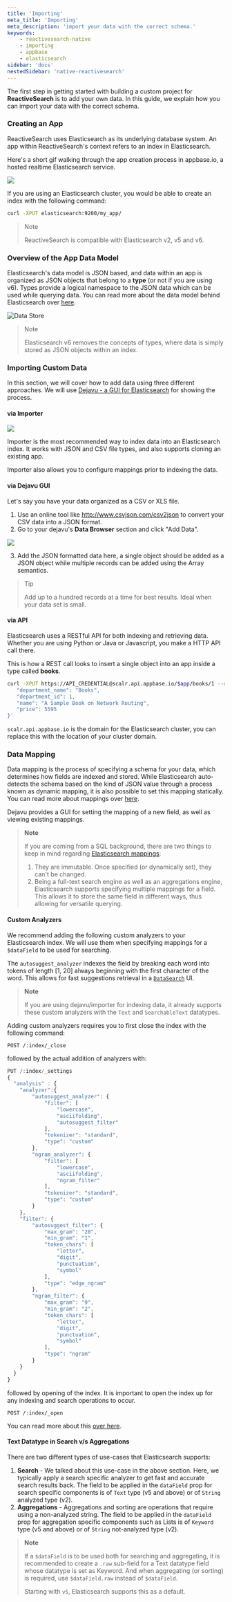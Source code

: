 ```yaml
---
title: 'Importing'
meta_title: 'Importing'
meta_description: 'import your data with the correct schema.'
keywords:
    - reactivesearch-native
    - importing
    - appbase
    - elasticsearch
sidebar: 'docs'
nestedSidebar: 'native-reactivesearch'
---
```


The first step in getting started with building a custom project for **ReactiveSearch** is to add your own data. In this guide, we explain how you can import your data with the correct schema.

### Creating an App

ReactiveSearch uses Elasticsearch as its underlying database system. An app within ReactiveSearch's context refers to an index in Elasticsearch.

Here's a short gif walking through the app creation process in appbase.io, a hosted realtime Elasticsearch service.

![](https://i.imgur.com/r6hWKAG.gif)

If you are using an Elasticsearch cluster, you would be able to create an index with the following command:

```bash
curl -XPUT elasticsearch:9200/my_app/
```

> Note
>
> ReactiveSearch is compatible with Elasticsearch v2, v5 and v6.

### Overview of the App Data Model

Elasticsearch's data model is JSON based, and data within an app is organized as JSON objects that belong to a **type** (or not if you are using v6). Types provide a logical namespace to the JSON data which can be used while querying data. You can read more about the data model behind Elasticsearch over [here](https://www.elastic.co/blog/found-elasticsearch-mapping-introduction).

![Data Store](https://i.imgur.com/LCvdVuu.png)

> Note
>
> Elasticsearch v6 removes the concepts of types, where data is simply stored as JSON objects within an index.

### Importing Custom Data

In this section, we will cover how to add data using three different approaches. We will use [Dejavu - a GUI for Elasticsearch](https://opensource.appbase.io/dejavu) for showing the process.

#### via Importer

![](https://cdn-images-1.medium.com/max/800/1*y8TyLrxQwjvMKTrzb5p4oQ.gif)

Importer is the most recommended way to index data into an Elasticsearch index. It works with JSON and CSV file types, and also supports cloning an existing app.

Importer also allows you to configure mappings prior to indexing the data.

#### via Dejavu GUI

Let's say you have your data organized as a CSV or XLS file.

1. Use an online tool like http://www.csvjson.com/csv2json to convert your CSV data into a JSON format.
2. Go to your dejavu's **Data Browser** section and click "Add Data".

![](https://i.imgur.com/idp5Ia2.png)

3. Add the JSON formatted data here, a single object should be added as a JSON object while multiple records can be added using the Array semantics.

> Tip
>
> Add up to a hundred records at a time for best results. Ideal when your data set is small.

#### via API

Elasticsearch uses a RESTful API for both indexing and retrieving data. Whether you are using Python or Java or Javascript, you make a HTTP API call there.

This is how a REST call looks to insert a single object into an app inside a type called **books**.

```bash
curl -XPUT https://API_CREDENTIAL@scalr.api.appbase.io/$app/books/1 --data-binary '{
   "department_name": "Books",
   "department_id": 1,
   "name": "A Sample Book on Network Routing",
   "price": 5595
}'
```

`scalr.api.appbase.io` is the domain for the Elasticsearch cluster, you can replace this with the location of your cluster domain.

### Data Mapping

Data mapping is the process of specifying a schema for your data, which determines how fields are indexed and stored. While Elasticsearch auto-detects the schema based on the kind of JSON value through a process known as dynamic mapping, it is also possible to set this mapping statically. You can read more about mappings over [here](https://www.elastic.co/guide/en/elasticsearch/reference/5.6/mapping.html).

Dejavu provides a GUI for setting the mapping of a new field, as well as viewing existing mappings.

> **Note**
>
> If you are coming from a SQL background, there are two things to keep in mind regarding [Elasticsearch mappings](https://www.elastic.co/guide/en/elasticsearch/reference/current/mapping.html):
>
> 1. They are immutable. Once specified (or dynamically set), they can't be changed.
> 2. Being a full-text search engine as well as an aggregations engine, Elasticsearch supports specifying multiple mappings for a field. This allows it to store the same field in different ways, thus allowing for versatile querying.

#### Custom Analyzers

We recommend adding the following custom analyzers to your Elasticsearch index. We will use them when specifying mappings for a `$dataField` to be used for searching.

The `autosuggest_analyzer` indexes the field by breaking each word into tokens of length [1, 20] always beginning with the first character of the word. This allows for fast suggestions retrieval in a [`DataSearch`](/docs/reactivesearch/native/components/datasearch/) UI.

> **Note**
>
> If you are using dejavu/importer for indexing data, it already supports these custom analyzers with the `Text` and `SearchableText` datatypes.

Adding custom analyzers requires you to first close the index with the following command:

```
POST /:index/_close
```

followed by the actual addition of analyzers with:

```js
PUT /:index/_settings
{
  "analysis" : {
    "analyzer":{
        "autosuggest_analyzer": {
            "filter": [
                "lowercase",
                "asciifolding",
                "autosuggest_filter"
            ],
            "tokenizer": "standard",
            "type": "custom"
        },
        "ngram_analyzer": {
            "filter": [
                "lowercase",
                "asciifolding",
                "ngram_filter"
            ],
            "tokenizer": "standard",
            "type": "custom"
        }
    },
    "filter": {
        "autosuggest_filter": {
            "max_gram": "20",
            "min_gram": "1",
            "token_chars": [
                "letter",
                "digit",
                "punctuation",
                "symbol"
            ],
            "type": "edge_ngram"
        },
        "ngram_filter": {
            "max_gram": "9",
            "min_gram": "2",
            "token_chars": [
                "letter",
                "digit",
                "punctuation",
                "symbol"
            ],
            "type": "ngram"
        }
    }
  }
}
```

followed by opening of the index. It is important to open the index up for any indexing and search operations to occur.

```
POST /:index/_open
```

You can read more about this [over here](https://www.elastic.co/guide/en/elasticsearch/reference/current/indices-update-settings.html).

#### Text Datatype in Search v/s Aggregations

There are two different types of use-cases that Elasticsearch supports:

1. **Search** - We talked about this use-case in the above section. Here, we typically apply a search specific analyzer to get fast and accurate search results back. The field to be applied in the `dataField` prop for search specific components is of `Text` type (v5 and above) or of `String` analyzed type (v2).
2. **Aggregations** - Aggregations and sorting are operations that require using a non-analyzed string. The field to be applied in the `dataField` prop for aggregation specific components such as Lists is of `Keyword` type (v5 and above) or of `String` not-analyzed type (v2).

> **Note**
>
> If a `$dataField` is to be used both for searching and aggregating, it is recommended to create a `.raw` sub-field for a Text datatype field whose datatype is set as Keyword. And when aggregating (or sorting) is required, use `$dataField.raw` instead of `$dataField`.
>
> Starting with `v5`, Elasticsearch supports this as a default.
